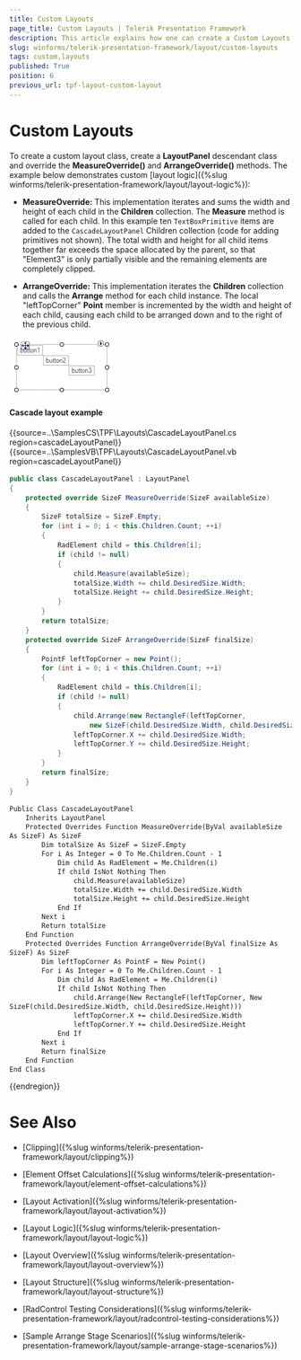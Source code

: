 ```yaml
---
title: Custom Layouts
page_title: Custom Layouts | Telerik Presentation Framework
description: This article explains how one can create a Custom Layouts by inheriting the LayoutPanel class.
slug: winforms/telerik-presentation-framework/layout/custom-layouts
tags: custom,layouts
published: True
position: 6
previous_url: tpf-layout-custom-layout
---
```


# Custom Layouts

To create a custom layout class, create a __LayoutPanel__ descendant class and override the __MeasureOverride()__ and __ArrangeOverride()__ methods. The example below demonstrates custom [layout logic]({%slug winforms/telerik-presentation-framework/layout/layout-logic%}):

* __MeasureOverride:__ This implementation iterates and sums the width and height of each child in the __Children__ collection. The __Measure__ method is called for each child. In this example ten `TextBoxPrimitive` items are added to the `CascadeLayoutPanel` Children collection (code for adding primitives not shown). The total width and height for all child items together far exceeds the space allocated by the parent, so that "Element3" is only partially visible and the remaining elements are completely clipped.

* __ArrangeOverride:__ This implementation iterates the __Children__  collection and calls the __Arrange__ method for each child instance. The local "leftTopCorner" __Point__  member is incremented by the width and height of each child, causing each child to be arranged down and to the right of the previous child. 

![tpf-layout-custom-layout 001](images/tpf-layout-custom-layout001.png)

#### Cascade layout example

{{source=..\SamplesCS\TPF\Layouts\CascadeLayoutPanel.cs region=cascadeLayoutPanel}} 
{{source=..\SamplesVB\TPF\Layouts\CascadeLayoutPanel.vb region=cascadeLayoutPanel}} 

````C#
public class CascadeLayoutPanel : LayoutPanel
{
    protected override SizeF MeasureOverride(SizeF availableSize)
    {
        SizeF totalSize = SizeF.Empty;
        for (int i = 0; i < this.Children.Count; ++i)
        {
            RadElement child = this.Children[i];
            if (child != null)
            {
                child.Measure(availableSize);
                totalSize.Width += child.DesiredSize.Width;
                totalSize.Height += child.DesiredSize.Height;
            }
        }
        return totalSize;
    }
    protected override SizeF ArrangeOverride(SizeF finalSize)
    {
        PointF leftTopCorner = new Point();
        for (int i = 0; i < this.Children.Count; ++i)
        {
            RadElement child = this.Children[i];
            if (child != null)
            {
                child.Arrange(new RectangleF(leftTopCorner,
                    new SizeF(child.DesiredSize.Width, child.DesiredSize.Height)));
                leftTopCorner.X += child.DesiredSize.Width;
                leftTopCorner.Y += child.DesiredSize.Height;
            }
        }
        return finalSize;
    }
}

````
````VB.NET
Public Class CascadeLayoutPanel
    Inherits LayoutPanel
    Protected Overrides Function MeasureOverride(ByVal availableSize As SizeF) As SizeF
        Dim totalSize As SizeF = SizeF.Empty
        For i As Integer = 0 To Me.Children.Count - 1
            Dim child As RadElement = Me.Children(i)
            If child IsNot Nothing Then
                child.Measure(availableSize)
                totalSize.Width += child.DesiredSize.Width
                totalSize.Height += child.DesiredSize.Height
            End If
        Next i
        Return totalSize
    End Function
    Protected Overrides Function ArrangeOverride(ByVal finalSize As SizeF) As SizeF
        Dim leftTopCorner As PointF = New Point()
        For i As Integer = 0 To Me.Children.Count - 1
            Dim child As RadElement = Me.Children(i)
            If child IsNot Nothing Then
                child.Arrange(New RectangleF(leftTopCorner, New SizeF(child.DesiredSize.Width, child.DesiredSize.Height)))
                leftTopCorner.X += child.DesiredSize.Width
                leftTopCorner.Y += child.DesiredSize.Height
            End If
        Next i
        Return finalSize
    End Function
End Class

````

{{endregion}}

# See Also
* [Clipping]({%slug winforms/telerik-presentation-framework/layout/clipping%})

* [Element Offset Calculations]({%slug winforms/telerik-presentation-framework/layout/element-offset-calculations%})

* [Layout Activation]({%slug winforms/telerik-presentation-framework/layout/layout-activation%})

* [Layout Logic]({%slug winforms/telerik-presentation-framework/layout/layout-logic%})

* [Layout Overview]({%slug winforms/telerik-presentation-framework/layout/layout-overview%})

* [Layout Structure]({%slug winforms/telerik-presentation-framework/layout/layout-structure%})

* [RadControl Testing Considerations]({%slug winforms/telerik-presentation-framework/layout/radcontrol-testing-considerations%})

* [Sample Arrange Stage Scenarios]({%slug winforms/telerik-presentation-framework/layout/sample-arrange-stage-scenarios%})

